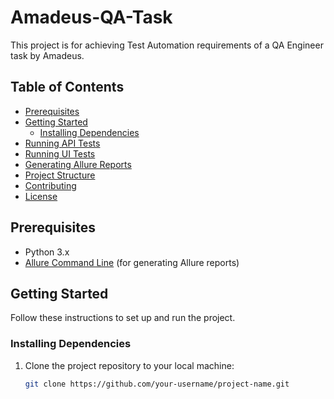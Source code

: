 # Amadeus-QA-Task

This project is for achieving Test Automation requirements of a QA Engineer task by Amadeus.

## Table of Contents

- [Prerequisites](#prerequisites)
- [Getting Started](#getting-started)
  - [Installing Dependencies](#installing-dependencies)
- [Running API Tests](#running-api-tests)
- [Running UI Tests](#running-ui-tests)
- [Generating Allure Reports](#generating-allure-reports)
- [Project Structure](#project-structure)
- [Contributing](#contributing)
- [License](#license)

## Prerequisites

- Python 3.x
- [Allure Command Line](https://docs.qameta.io/allure/#_installing_a_commandline) (for generating Allure reports)

## Getting Started

Follow these instructions to set up and run the project.

### Installing Dependencies

1. Clone the project repository to your local machine:

   ```bash
   git clone https://github.com/your-username/project-name.git
